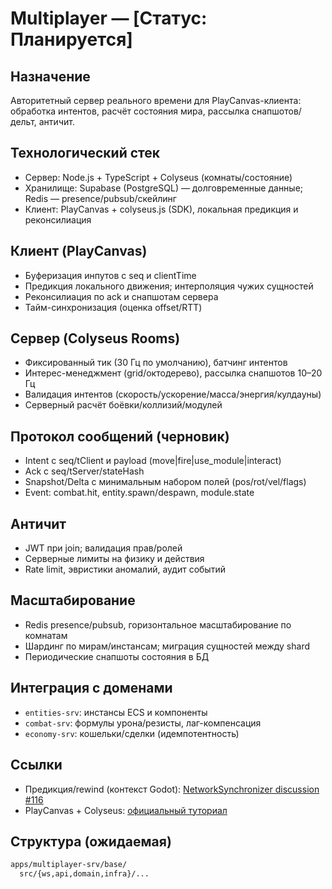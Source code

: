 # Multiplayer — [Статус: Планируется]

## Назначение

Авторитетный сервер реального времени для PlayCanvas-клиента: обработка интентов, расчёт состояния мира, рассылка снапшотов/дельт, античит.

## Технологический стек

-   Сервер: Node.js + TypeScript + Colyseus (комнаты/состояние)
-   Хранилище: Supabase (PostgreSQL) — долговременные данные; Redis — presence/pubsub/скейлинг
-   Клиент: PlayCanvas + colyseus.js (SDK), локальная предикция и реконсилиация

## Клиент (PlayCanvas)

-   Буферизация инпутов с seq и clientTime
-   Предикция локального движения; интерполяция чужих сущностей
-   Реконсилиация по ack и снапшотам сервера
-   Тайм-синхронизация (оценка offset/RTT)

## Сервер (Colyseus Rooms)

-   Фиксированный тик (30 Гц по умолчанию), батчинг интентов
-   Интерес-менеджмент (grid/октодерево), рассылка снапшотов 10–20 Гц
-   Валидация интентов (скорость/ускорение/масса/энергия/кулдауны)
-   Серверный расчёт боёвки/коллизий/модулей

## Протокол сообщений (черновик)

-   Intent c seq/tClient и payload (move|fire|use_module|interact)
-   Ack c seq/tServer/stateHash
-   Snapshot/Delta с минимальным набором полей (pos/rot/vel/flags)
-   Event: combat.hit, entity.spawn/despawn, module.state

## Античит

-   JWT при join; валидация прав/ролей
-   Серверные лимиты на физику и действия
-   Rate limit, эвристики аномалий, аудит событий

## Масштабирование

-   Redis presence/pubsub, горизонтальное масштабирование по комнатам
-   Шардинг по мирам/инстансам; миграция сущностей между shard
-   Периодические снапшоты состояния в БД

## Интеграция с доменами

-   `entities-srv`: инстансы ECS и компоненты
-   `combat-srv`: формулы урона/резисты, лаг-компенсация
-   `economy-srv`: кошельки/сделки (идемпотентность)

## Ссылки

-   Предикция/rewind (контекст Godot): [NetworkSynchronizer discussion #116](https://github.com/GameNetworking/NetworkSynchronizer/discussions/116)
-   PlayCanvas + Colyseus: [официальный туториал](https://developer.playcanvas.com/tutorials/real-time-multiplayer-colyseus/)

## Структура (ожидаемая)

```txt
apps/multiplayer-srv/base/
  src/{ws,api,domain,infra}/...
```
